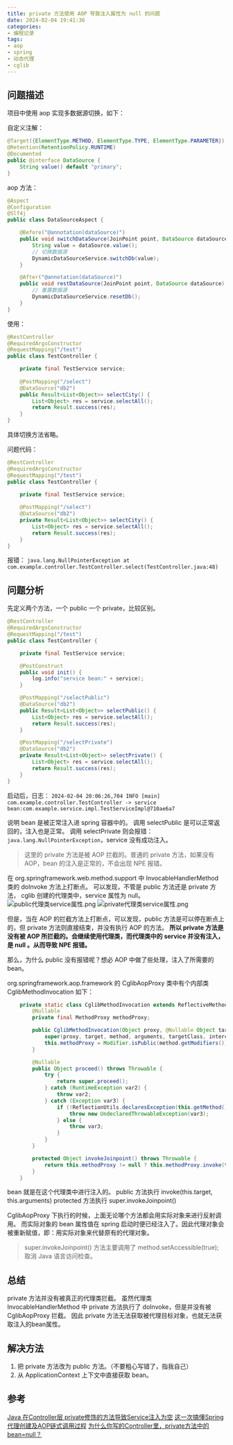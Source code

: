 ```yaml
---
title: private 方法使用 AOP 导致注入属性为 null 的问题
date: 2024-02-04 19:41:36
categories:
- 编程记录
tags:
- aop
- spring
- 动态代理
- cglib
---
```


## 问题描述

项目中使用 aop 实现多数据源切换，如下：

自定义注解：
~~~java
@Target({ElementType.METHOD, ElementType.TYPE, ElementType.PARAMETER})
@Retention(RetentionPolicy.RUNTIME)
@Documented
public @interface DataSource {
    String value() default "primary";
}
~~~

aop 方法：
~~~java
@Aspect
@Configuration
@Slf4j
public class DataSourceAspect {

    @Before("@annotation(dataSource)")
    public void switchDataSource(JoinPoint point, DataSource dataSource) {
        String value = dataSource.value();
        // 切换数据源
        DynamicDataSourceService.switchDb(value);
    }

    @After("@annotation(dataSource)")
    public void restDataSource(JoinPoint point, DataSource dataSource) {
        // 重置数据源
        DynamicDataSourceService.resetDb();
    }
}
~~~

使用：
~~~java
@RestController
@RequiredArgsConstructor
@RequestMapping("/test")
public class TestController {

    private final TestService service;
    
    @PostMapping("/select")
    @DataSource("db2")
    public Result<List<Object>> selectCity() {
        List<Object> res = service.selectAll();
        return Result.success(res);
    }
}
~~~

具体切换方法省略。

问题代码：
~~~java
@RestController
@RequiredArgsConstructor
@RequestMapping("/test")
public class TestController {

    private final TestService service;
    
    @PostMapping("/select")
    @DataSource("db2")
    private Result<List<Object>> selectCity() {
        List<Object> res = service.selectAll();
        return Result.success(res);
    }
}
~~~

报错：
`java.lang.NullPointerException
        at com.example.controller.TestController.select(TestController.java:48)`

## 问题分析

先定义两个方法，一个 public 一个 private，比较区别。

~~~java
@RestController
@RequiredArgsConstructor
@RequestMapping("/test")
public class TestController {

    private final TestService service;

    @PostConstruct
    public void init() {
        log.info("service bean:" + service);
    }

    @PostMapping("/selectPublic")
    @DataSource("db2")
    public Result<List<Object>> selectPublic() {
        List<Object> res = service.selectAll();
        return Result.success(res);
    }

    @PostMapping("/selectPrivate")
    @DataSource("db2")
    private Result<List<Object>> selectPrivate() {
        List<Object> res = service.selectAll();
        return Result.success(res);
    }
}
~~~

启动后，日志：
`2024-02-04 20:06:26,704 INFO [main] com.example.controller.TestController -> service bean:com.example.service.impl.TestServiceImpl@710ae6a7`

说明 bean 是被正常注入进 spring 容器中的。
调用 selectPublic 是可以正常返回的，注入也是正常。
调用 selectPrivate 则会报错：`java.lang.NullPointerException`，service 没有成功注入。
> 这里的 private 方法是被 AOP 拦截的。普通的 private 方法，如果没有 AOP，bean 的注入是正常的，不会出现 NPE 报错。

在 org.springframework.web.method.support 中 InvocableHandlerMethod 类的 doInvoke 方法上打断点。
可以发现，不管是 public 方法还是 private 方法， cglib 创建的代理类中，service 属性为 null。
![public代理类service属性.png](../images/private方法使用AOP导致注入属性为null的问题/public代理类service属性.png)
![private代理类service属性.png](../images/private方法使用AOP导致注入属性为null的问题/private代理类service属性.png)

但是，当在 AOP 的拦截方法上打断点，可以发现，public 方法是可以停在断点上的，但 private 方法则直接结束，并没有执行 AOP 的方法。
**所以 private 方法是没有被 AOP 所拦截的。会继续使用代理类，而代理类中的 service 并没有注入，是 null 。从而导致 NPE 报错。**

那么，为什么 public 没有报错呢？想必 AOP 中做了些处理，注入了所需要的 bean。

org.springframework.aop.framework 的 CglibAopProxy 类中有个内部类 CglibMethodInvocation 如下：
~~~java
    private static class CglibMethodInvocation extends ReflectiveMethodInvocation {
        @Nullable
        private final MethodProxy methodProxy;

        public CglibMethodInvocation(Object proxy, @Nullable Object target, Method method, Object[] arguments, @Nullable Class<?> targetClass, List<Object> interceptorsAndDynamicMethodMatchers, MethodProxy methodProxy) {
            super(proxy, target, method, arguments, targetClass, interceptorsAndDynamicMethodMatchers);
            this.methodProxy = Modifier.isPublic(method.getModifiers()) && method.getDeclaringClass() != Object.class && !AopUtils.isEqualsMethod(method) && !AopUtils.isHashCodeMethod(method) && !AopUtils.isToStringMethod(method) ? methodProxy : null;
        }

        @Nullable
        public Object proceed() throws Throwable {
            try {
                return super.proceed();
            } catch (RuntimeException var2) {
                throw var2;
            } catch (Exception var3) {
                if (!ReflectionUtils.declaresException(this.getMethod(), var3.getClass()) && !KotlinDetector.isKotlinType(this.getMethod().getDeclaringClass())) {
                    throw new UndeclaredThrowableException(var3);
                } else {
                    throw var3;
                }
            }
        }

        protected Object invokeJoinpoint() throws Throwable {
            return this.methodProxy != null ? this.methodProxy.invoke(this.target, this.arguments) : super.invokeJoinpoint();
        }
    }
~~~

bean 就是在这个代理类中进行注入的。
public 方法执行 invoke(this.target, this.arguments)
protected 方法执行 super.invokeJoinpoint()

CglibAopProxy 下执行的时候，上面无论哪个方法都会用实际对象来进行反射调用。
而实际对象的 bean 属性值在 spring 启动时便已经注入了。因此代理对象会被重新赋值，即：用实际对象来代替原有的代理对象。
> super.invokeJoinpoint() 方法主要调用了 method.setAccessible(true); 取消 Java 语言访问检查。


## 总结

private 方法并没有被真正的代理类拦截。
虽然代理类 InvocableHandlerMethod 中 private 方法执行了 doInvoke，但是并没有被 CglibAopProxy 拦截。
因此 private 方法无法获取被代理目标对象，也就无法获取注入的bean属性。

## 解决方法

1. 把 private 方法改为 public 方法。（不要粗心写错了，指我自己）
2. 从 ApplicationContext 上下文中直接获取 bean。

## 参考

[Java 在Controller层 private修饰的方法导致Service注入为空](https://juejin.cn/post/6910215219822362632)
[这一次搞懂Spring代理创建及AOP链式调用过程](https://cloud.tencent.com/developer/article/1692917)
[为什么你写的Controller里，private方法中的bean=null？](https://blog.csdn.net/q258523454/article/details/118118553)
